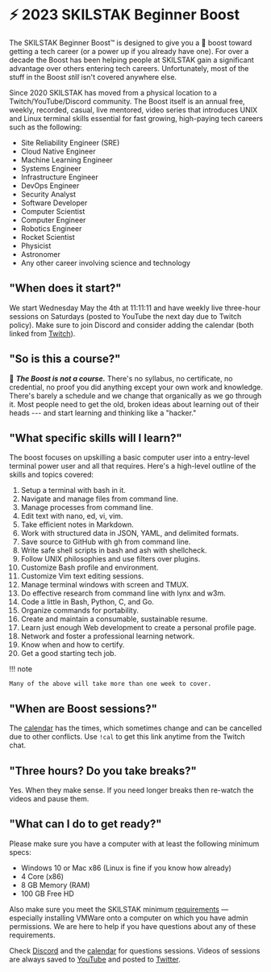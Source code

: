 # ⚡ 2023 SKILSTAK Beginner Boost

The SKILSTAK Beginner Boost™ is designed to give you a 🚀 boost toward getting a tech career (or a power up if you already have one). For over a decade the Boost has been helping people at SKILSTAK gain a significant advantage over others entering tech careers. Unfortunately, most of the stuff in the Boost *still* isn't covered anywhere else.

Since 2020 SKILSTAK has moved from a physical location to a Twitch/YouTube/Discord community. The Boost itself is an annual free, weekly, recorded, casual, live mentored, video series that introduces UNIX and Linux terminal skills essential for fast growing, high-paying tech careers such as the following:

* Site Reliability Engineer (SRE)
* Cloud Native Engineer
* Machine Learning Engineer
* Systems Engineer
* Infrastructure Engineer
* DevOps Engineer
* Security Analyst
* Software Developer
* Computer Scientist
* Computer Engineer
* Robotics Engineer
* Rocket Scientist
* Physicist
* Astronomer
* Any other career involving science and technology

## "When does it start?"

We start Wednesday May the 4th at 11:11:11 and have weekly live
three-hour sessions on Saturdays (posted to YouTube the next day due to
Twitch policy). Make sure to join Discord and consider adding the
calendar (both linked from [Twitch](http://rwxrob.tv)).

## "So is this a course?"

🌟 ***The Boost is not a course.*** There's no syllabus, no certificate,
no credential, no proof you did anything except your own work and
knowledge. There's barely a schedule and we change that organically as
we go through it. Most people need to get the old, broken ideas about
learning out of their heads --- and start learning and thinking like a
"hacker."

## "What specific skills will I learn?"

The boost focuses on upskilling a basic computer user into a entry-level
terminal power user and all that requires. Here's a high-level outline
of the skills and topics covered:

1.  Setup a terminal with bash in it.
2.  Navigate and manage files from command line.
3.  Manage processes from command line.
4.  Edit text with nano, ed, vi, vim.
5.  Take efficient notes in Markdown.
6.  Work with structured data in JSON, YAML, and delimited formats.
7.  Save source to GitHub with gh from command line.
8.  Write safe shell scripts in bash and ash with shellcheck.
9.  Follow UNIX philosophies and use filters over plugins.
10. Customize Bash profile and environment.
11. Customize Vim text editing sessions.
12. Manage terminal windows with screen and TMUX.
13. Do effective research from command line with lynx and w3m.
14. Code a little in Bash, Python, C, and Go.
15. Organize commands for portability.
16. Create and maintain a consumable, sustainable resume.
17. Learn just enough Web development to create a personal profile page.
18. Network and foster a professional learning network.
19. Know when and how to certify.
20. Get a good starting tech job.

!!! note

    Many of the above will take more than one week to cover.

## "When are Boost sessions?"

The [calendar](https://bit.ly/rwxrobsched) has the times, which
sometimes change and can be cancelled due to other conflicts. Use `!cal`
to get this link anytime from the Twitch chat.

## "Three hours? Do you take breaks?"

Yes. When they make sense. If you need longer breaks then re-watch the
videos and pause them.

## "What can I do to get ready?"

Please make sure you have a computer with at least the following minimum
specs:

* Windows 10 or Mac x86 (Linux is fine if you know how already)
* 4 Core (x86)
* 8 GB Memory (RAM)
* 100 GB Free HD

Also make sure you meet the SKILSTAK minimum
[requirements](requirements) — especially installing VMWare onto a
computer on which you have admin permissions. We are here to help if you
have questions about any of these requirements.

Check [Discord](https://discord.gg/9wydZXY) and the
[calendar](https://bit.ly/rwxrobsched) for questions sessions. Videos of
sessions are always saved to [YouTube](https://youtube.com/rwxrob) and
posted to [Twitter](https://twitter.com/rwxrob).
